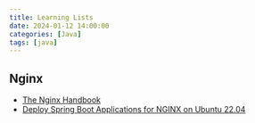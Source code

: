 ```yaml
---
title: Learning Lists
date: 2024-01-12 14:00:00
categories: [Java]
tags: [java]
---
```


## Nginx
- [The Nginx Handbook](https://www.freecodecamp.org/news/the-nginx-handbook/)
- [Deploy Spring Boot Applications for NGINX on Ubuntu 22.04](https://www.linode.com/docs/guides/how-to-deploy-spring-boot-applications-nginx-ubuntu-22-04/)
